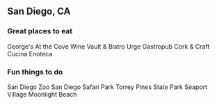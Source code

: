 ## San Diego, CA

### Great places to eat
George's At the Cove
Wine Vault & Bistro
Urge Gastropub
Cork & Craft
Cucina Enoteca

### Fun things to do
San Diego Zoo
San Diego Safari Park
Torrey Pines State Park
Seaport Village
Moonlight Beach
